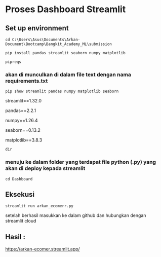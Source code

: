 # Proses Dashboard Streamlit

## Set up environment
`cd C:\Users\Asus\Documents\Arkan-Document\Bootcamp\Bangkit_Academy_ML\submission`

`pip install pandas streamlit seaborn numpy matplotlib`

`pipreqs`

### akan di munculkan di dalam file text dengan nama requirements.txt

`pip show streamlit pandas numpy matplotlib seaborn`

streamlit==1.32.0

pandas==2.2.1

numpy==1.26.4

seaborn==0.13.2

matplotlib==3.8.3

`dir`
### menuju ke dalam folder yang terdapat file python (.py) yang akan di deploy kepada streamlit 

`cd Dashboard`

## Eksekusi

`streamlit run arkan_ecomerr.py`

setelah berhasil masukkan ke dalam github dan hubungkan dengan streamlit cloud

## Hasil :
https://arkan-ecomer.streamlit.app/
